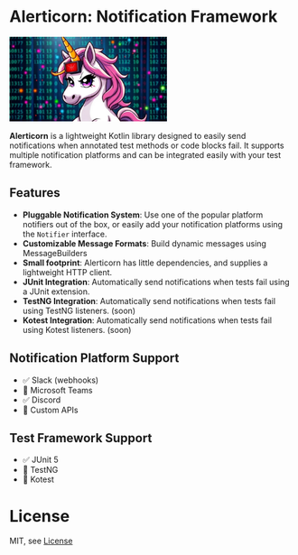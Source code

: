 # Alerticorn: Notification Framework

<img src="docs/images/alerticorn-7.jpg" height="150" />

**Alerticorn** is a lightweight Kotlin library designed to easily send notifications when annotated test methods or code
blocks fail. It supports multiple notification platforms and can be integrated easily with your test framework.

## Features

- **Pluggable Notification System**: Use one of the popular platform notifiers out of the box, or easily add your
  notification platforms using the `Notifier` interface.
- **Customizable Message Formats**: Build dynamic messages using MessageBuilders
- **Small footprint**: Alerticorn has little dependencies, and supplies a lightweight HTTP client.
- **JUnit Integration**: Automatically send notifications when tests fail using a JUnit extension.
- **TestNG Integration**: Automatically send notifications when tests fail using TestNG listeners. (soon)
- **Kotest Integration**: Automatically send notifications when tests fail using Kotest listeners. (soon)

## Notification Platform Support

- ✅ Slack (webhooks)
- 🚧 Microsoft Teams
- ✅ Discord
- 🚧 Custom APIs

## Test Framework Support

- ✅ JUnit 5
- 🚧 TestNG
- 🚧 Kotest

# License

MIT, see [License](LICENSE)